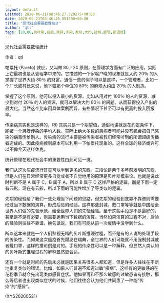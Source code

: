 ```yaml
---
layout: default
Lastmod: 2020-06-21T08:46:27.529275+00:00
date: 2020-06-21T08:46:25.551590+00:00
title: "现代社会需要数理统计"
author: "qtl"
tags: [20,80,贝叶斯,经验,演算,传染,类似,大约,封城,后验,新语丝]
---
```


现代社会需要数理统计

作者：qtl

帕累托 (Pareto) 效应，又叫做 80／20 原则，在管理学方面有广泛的应用。实际上它最初也是从管理学中来的。它描述的一个家喻户晓的现象就是大约 20％ 的人掌握了世界大约 80％ 的财富。通俗一些的例子可以是这样，一个管理者，比如一个厂长或村长来说，他下辖那个单位的 80％ 的麻烦大约由 20％ 的人制造。

掌握了这个原则，他可以投入最小的资源，比如从用对付 100％ 的人的资源，减少到对付 20％ 的人的资源，就可以解决大约 80％ 的问题。从而获得投入产出的最大化。当然这个比率因具体案例而异，有些情况下甚至可以有更高的投入回报率。

传染病其实也是这样的，R0 其实只是一个期望值，通俗地讲就是在约定条件下，能被一个患者传染的平均人数。实际上绝大多数的患病者可能并没有机会把自己感染的病毒传给别人。传染病的流行主要是被传染者被我们经常听到的所谓超级传播者造成的。因此疫病控制原本可以利用一下帕累托现象的。这样全球的经济或许可以不像今天这样休克。

统计原理在现代社会中的重要性由此可见一斑。

我们从这次瘟疫流行其实可以学到更多的东西。三段论是两千多年前发明的东西，但是人们在日常经常更多自觉或者不自觉地用的原理是贝叶斯概率论。也就是说此时判断不是 A 属于 C，B 属于 A，所以 B 属于 C 这样严格的逻辑。而是下雨一定有云彩，现在有云彩，所以下雨的可能性增加了等类似的逻辑。

先期的经验给了我们一些处理当下问题的思路，但先期的经验到底靠不靠谱则需要经过当下数据的演算，形成后验的经验。这样那些封城、戴口罩等等就是中国给全世界人们做的先验示范，给全世界人们的先验经验。至于这些手段是不是最好的，甚至是不是有必要，则需要运用当下数据的演算。当然如果演算的过程不对，后验的经验则往往不靠谱。换句话说，我们有可能从前一次疫情中没学到什么。

所以这本来就是一个人们熟视无睹的贝叶斯推理过程，而不是有的人说的处理手段的传染性。而如果这次瘟疫首先爆发在瑞典，全世界的人们可能就不用强制封城或者戴口罩，这样的推论倒是对的。手段的传染性可以是一种解释，但显然人类认知的贝叶斯式推理过程的解释显然更合适。

还有一个就是时间的先后未必就是因果关系很多人都知道，但是许多人往往在不断地重复类似的错误。比如，如果人们普遍不知道过敏“疾病”，这样有的更敏感的在花粉季节就会先出现类似感冒症状。他如果再和不那么敏感的过敏患者有接触，那么等后者也出现类似症状的时候，他们往往会认为他们共同患了一种能“传染”的“感冒”。

(XYS20200531)

